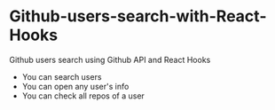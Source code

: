 # Github-users-search-with-React-Hooks
Github users search using Github API and React Hooks

* You can search users
* You can open any user's info
* You can check all repos of a user
